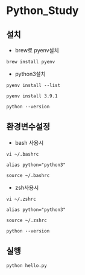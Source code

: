 # Python_Study

## 설치

- brew로 pyenv설치

```
brew install pyenv
```

- python3설치

```
pyenv install --list
```

```
pyenv install 3.9.1
```

```
python --version
```

## 환경변수설정

- bash 사용시

```
vi ~/.bashrc
```

```
alias python="python3"
```

```
source ~/.bashrc
```

- zsh사용시

```
vi ~/.zshrc
```

```
alias python="python3"
```

```
source ~/.zshrc
```

```
python --version
```
## 실행
```
python hello.py
```
